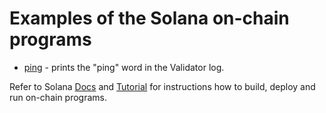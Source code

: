 # Examples of the Solana on-chain programs
* [ping](ping/src/lib.rs) - prints the "ping" word in the Validator log.

Refer to Solana [Docs](https://solana.com/docs/programs/lang-rust) and [Tutorial](https://solana.com/developers/guides/getstarted/local-rust-hello-world#create-your-first-solana-program) for instructions how to build, deploy and run on-chain programs.
